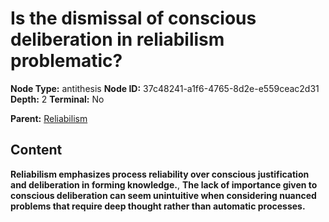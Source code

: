 # Is the dismissal of conscious deliberation in reliabilism problematic?

**Node Type:** antithesis
**Node ID:** 37c48241-a1f6-4765-8d2e-e559ceac2d31
**Depth:** 2
**Terminal:** No

**Parent:** [Reliabilism](reliabilism.md)

## Content

**Reliabilism emphasizes process reliability over conscious justification and deliberation in forming knowledge.**, **The lack of importance given to conscious deliberation can seem unintuitive when considering nuanced problems that require deep thought rather than automatic processes.**
